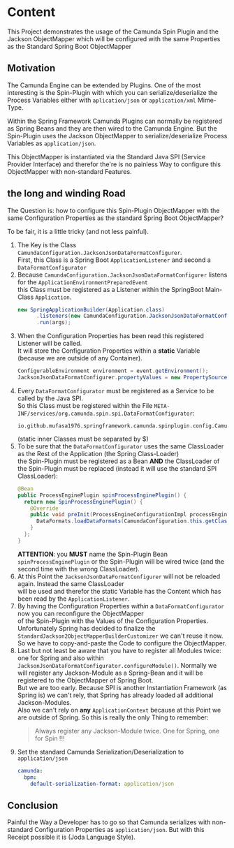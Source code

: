 # Content
This Project demonstrates the usage of the Camunda Spin Plugin and the Jackson ObjectMapper which will be configured with the same Properties as the Standard Spring Boot ObjectMapper

## Motivation
The Camunda Engine can be extended by Plugins. One of the most interesting is the Spin-Plugin with which you can serialize/deserialize the Process Variables
either with `aplication/json` or `application/xml` Mime-Type.

Within the Spring Framework Camunda Plugins can normally be registered as Spring Beans and they are then wired to the Camunda Engine.
But the Spin-Plugin uses the Jackson ObjectMapper to serialize/deserialize Process Variables as `application/json`.

This ObjectMapper is instantiated via the Standard Java SPI (Service Provider Interface) and therefor the're is no painless Way to
configure this ObjectMapper with non-standard Features.

## the long and winding Road
The Question is: how to configure this Spin-Plugin ObjectMapper with the same Configuration Properties as the standard Spring Boot ObjectMapper?

To be fair, it is a little tricky (and not less painful).

1. The Key is the Class `CamundaConfiguration.JacksonJsonDataFormatConfigurer`.  
   First, this Class is a Spring Boot `ApplicationListener` and second a `DataFormatConfigurator`
2. Because `CamundaConfiguration.JacksonJsonDataFormatConfigurer` listens for the `ApplicationEnvironmentPreparedEvent`  
   this Class must be registered as a Listener within the SpringBoot Main-Class `Application`.
   ```java
   new SpringApplicationBuilder(Application.class)
         .listeners(new CamundaConfiguration.JacksonJsonDataFormatConfigurer())
         .run(args);
   ```
3. When the Configuration Properties has been read this registered Listener will be called.  
   It will store the Configuration Properties within a __static__ Variable (because we are outside of any Container).
   ```java
   ConfigurableEnvironment environment = event.getEnvironment();
   JacksonJsonDataFormatConfigurer.propertyValues = new PropertySourcesPropertyValues(environment.getPropertySources());
   ```
4. Every `DataFormatConfigurator` must be registered as a Service to be called by the Java SPI.  
   So this Class must be registered within the File `META-INF/services/org.camunda.spin.spi.DataFormatConfigurator`:
   ```
   io.github.mufasa1976.springframework.camunda.spinplugin.config.CamundaConfiguration$JacksonJsonDataFormatConfigurer
   ```
   (static inner Classes must be separated by $)
5. To be sure that the `DataFormatConfigurator` uses the same ClassLoader as the Rest of the Application (the Spring Class-Loader)  
   the Spin-Plugin must be registered as a Bean __AND__ the ClassLoader of the Spin-Plugin must be replaced (instead it will
   use the standard SPI ClassLoader):
   ```java
   @Bean
   public ProcessEnginePlugin spinProcessEnginePlugin() {
     return new SpinProcessEnginePlugin() {
       @Override
       public void preInit(ProcessEngineConfigurationImpl processEngineConfiguration) {
         DataFormats.loadDataFormats(CamundaConfiguration.this.getClass().getClassLoader());
       }
     };
   }
   ```
   __ATTENTION__: you __MUST__ name the Spin-Plugin Bean `spinProcessEnginePlugin` or the Spin-Plugin will
   be wired twice (and the second time with the wrong ClassLoader).
6. At this Point the `JacksonJsonDataFormatConfigurer` will not be reloaded again. Instead the same ClassLoader  
   will be used and therefor the static Variable has the Content which has been read by the `ApplicationListener`.
7. By having the Configuration Properties _within_ a `DataFormatConfigurator` now you can reconfigure the ObjectMapper  
   of the Spin-Plugin with the Values of the Configuration Properties. Unfortunately Spring has decided to finalize the
   `StandardJackson2ObjectMapperBuilderCustomizer` we can't reuse it now. So we have to copy-and-paste the Code to
   configure the ObjectMapper.
8. Last but not least be aware that you have to register all Modules twice: one for Spring and also within  
   `JacksonJsonDataFormatConfigurator.configureModule()`. Normally we will register any Jackson-Module as a Spring-Bean
   and it will be registered to the ObjectMapper of Spring Boot.  
   But we are too early. Because SPI is another Instantiation Framework (as Spring is) we can't rely, that Spring has
   already loaded all additional Jackson-Modules.  
   Also we can't rely on __any__ `ApplicationContext` because at this Point we are outside of Spring.
   So this is really the only Thing to remember:
   > Always register any Jackson-Module twice. One for Spring, one for Spin !!!
9. Set the standard Camunda Serialization/Deserialization to `application/json`  
   ```yaml
   camunda:
     bpm:
       default-serialization-format: application/json
   ```

## Conclusion
Painful the Way a Developer has to go so that Camunda serializes with non-standard Configuration Properties as `application/json`.
But with this Receipt possible it is (Joda Language Style).